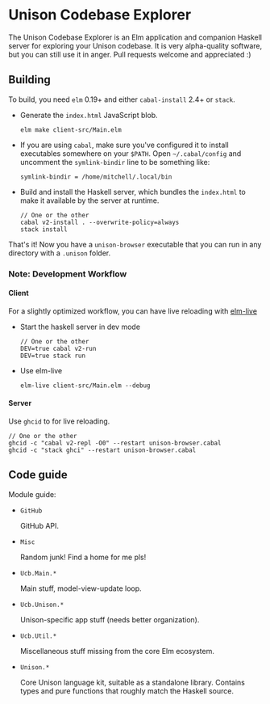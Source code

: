 # Unison Codebase Explorer

The Unison Codebase Explorer is an Elm application and companion Haskell server
for exploring your Unison codebase. It is very alpha-quality software, but you
can still use it in anger. Pull requests welcome and appreciated :)

## Building

To build, you need `elm` 0.19+ and either `cabal-install` 2.4+ or `stack`.

* Generate the `index.html` JavaScript blob.

      elm make client-src/Main.elm

* If you are using `cabal`, make sure you've configured it to install
  executables somewhere on your `$PATH`. Open `~/.cabal/config` and uncomment
  the `symlink-bindir` line to be something like:

      symlink-bindir = /home/mitchell/.local/bin

* Build and install the Haskell server, which bundles the `index.html` to make
  it available by the server at runtime.

      // One or the other
      cabal v2-install . --overwrite-policy=always
      stack install

That's it! Now you have a `unison-browser` executable that you can run in any
directory with a `.unison` folder.

### Note: Development Workflow

#### Client

For a slightly optimized workflow, you can have live reloading with [elm-live](https://github.com/wking-io/elm-live)

- Start the haskell server in dev mode

      // One or the other
      DEV=true cabal v2-run
      DEV=true stack run

- Use elm-live

      elm-live client-src/Main.elm --debug

#### Server

Use `ghcid` to for live reloading.

    // One or the other
    ghcid -c "cabal v2-repl -O0" --restart unison-browser.cabal
    ghcid -c "stack ghci" --restart unison-browser.cabal

## Code guide

Module guide:

* `GitHub`

  GitHub API.

* `Misc`

  Random junk! Find a home for me pls!

* `Ucb.Main.*`

  Main stuff, model-view-update loop.

* `Ucb.Unison.*`

  Unison-specific app stuff (needs better organization).

* `Ucb.Util.*`

  Miscellaneous stuff missing from the core Elm ecosystem.

* `Unison.*`

  Core Unison language kit, suitable as a standalone library. Contains types and
  pure functions that roughly match the Haskell source.
